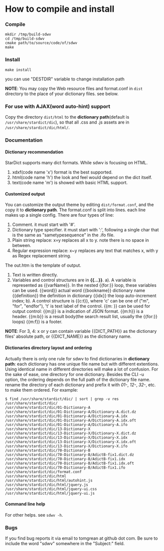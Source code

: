 # How to compile and install
### Compile
```
mkdir /tmp/build-sdwv
cd /tmp/build-sdwv
cmake path/to/source/code/of/sdwv
make
```
### Install
```
make install
```
you can use "DESTDIR" variable to change installation path

**NOTE**: You may copy the Web resource files and format.conf in `dist` directory to the place of your dictionary files. see below.

### For use with AJAX(word auto-hint) support
Copy the directory `dist/html` to the **dictionary path**(default is `/usr/share/stardict/dic`), so that all .css and .js assets are in `/usr/share/stardict/dic/html/`.

### Documentation
#### Dictionary recommendation
StarDict supports many dict formats. While sdwv is focusing on HTML.
1. xdxf(code name 'x') format is the best supported. 
2. html(code name 'h') the look and feel would depend on the dict itself.
3. text(code name 'm') is showed with basic HTML support.

#### Customized output
You can customize the output theme by editing `dist/format.conf`, and the copy it to **dictionary path**.
The format.conf is split into lines. each line makes up a single config. There are four types of line:
1. Comment. it must start with '#'.
2. Dictionary type specifier. it must start with ':', following a single char that is the same as "sametypesequence" in the .ifo file.
3. Plain string replace: x=y replaces all x to y. note there is no space in between.
4. Regular expression replace: x~y replaces any text that matches x, with y as Regex replacement string.

The out.htm is the template of output.
1. Text is written directly.
2. Variables and control structures are in **{{...}}**.
	a). A variable is represented as {{varName}}.
	In the nested {{for:}} loop, these variables can be used.
	{{word}} actual word
	{{bookname}} dictionary name
	{{definition}} the definition in dictionary
	{{idx}} the loop auto-increment index;
	b). A control structure is {{c:t}}, where 'c' can be one of ("m", "for", "endfor"), 't' is text label of the control.
	{{m: }} can be used for output control:
	{{m:j}} is a indication of JSON format.
	{{m:h}} is a header.
	{{m:b}} is a result body(the search result list, usually the {{for:}} loops)
	{{m:f}} is a footer.

**NOTE**: For 3, 4: x or y can contain variable {{DICT\_PATH}} as the dictionary files' absolute path, or {{DICT\_NAME}} as the dictionary name.
#### Dictionaries directory layout and ordering
Actually there is only one rule for sdwv to find dictionaries in **dictionary path**: each dictionary has one unique file name but with different extentions. Using identical name in different directories will make a lot of confusion.
For the sake of ease, one directory for one dictionary. Besides the CLI -u option, the ordering depends on the full path of the dictionary file name. rename the directory of each dictionary and prefix it with _01-_, _12-_, _32-_, etc. to make them ordered. For example:
```
$ find /usr/share/stardict/dic/ | sort | grep -v res
/usr/share/stardict/dic/
/usr/share/stardict/dic/01-Dictionary-A
/usr/share/stardict/dic/01-Dictionary-A/Dictionary-A.dict.dz
/usr/share/stardict/dic/01-Dictionary-A/Dictionary-A.idx
/usr/share/stardict/dic/01-Dictionary-A/Dictionary-A.idx.oft
/usr/share/stardict/dic/01-Dictionary-A/Dictionary-A.ifo
/usr/share/stardict/dic/13-Dictionary-X
/usr/share/stardict/dic/13-Dictionary-X/Dictionary-X.dict.dz
/usr/share/stardict/dic/13-Dictionary-X/Dictionary-X.idx
/usr/share/stardict/dic/13-Dictionary-X/Dictionary-X.idx.oft
/usr/share/stardict/dic/13-Dictionary-X/Dictionary-X.ifo
/usr/share/stardict/dic/70-Dictionary-B
/usr/share/stardict/dic/70-Dictionary-B/AdictB-fix1.dict.dz
/usr/share/stardict/dic/70-Dictionary-B/AdictB-fix1.idx
/usr/share/stardict/dic/70-Dictionary-B/AdictB-fix1.idx.oft
/usr/share/stardict/dic/70-Dictionary-B/AdictB-fix1.ifo
/usr/share/stardict/dic/format.conf
/usr/share/stardict/dic/html
/usr/share/stardict/dic/html/autohint.js
/usr/share/stardict/dic/html/jquery.js
/usr/share/stardict/dic/html/jquery-ui.css
/usr/share/stardict/dic/html/jquery-ui.js
```
#### Command line help
For other helps. see `sdwv -h`.

### Bugs
If you find bug reports it via email to tomgrean at github dot com. 
Be sure to include the word "sdwv" somewhere in the "Subject:" field.

